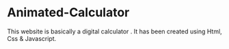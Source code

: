 # Animated-Calculator

This website is basically a digital calculator . It has been created using Html, Css & Javascript.
